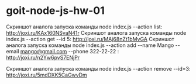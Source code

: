 # goit-node-js-hw-01

Скриншот аналога запуска команды node index.js --action list: http://joxi.ru/KAx160NSvaN41r
Скриншот аналога запуска команды node index.js --action get --id 5: http://joxi.ru/MAj68nZt1bMvGA
Скриншот аналога запуска команды node index.js --action add --name Mango --email mango@gmail.com --phone 322-22-22 : http://joxi.ru/n2Yw6pvS7ENjPr

Скриншот аналога запуска команды node index.js --action remove --id=3: http://joxi.ru/5mdDXK5CaGwvDm